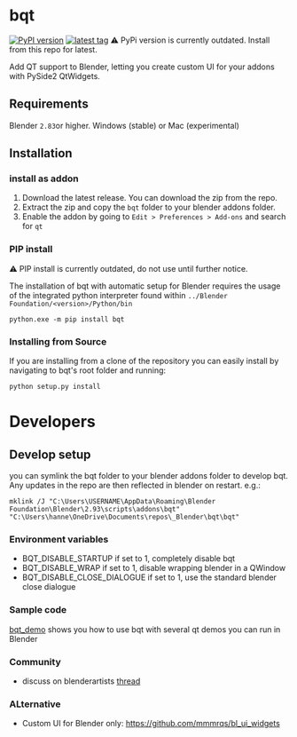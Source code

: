 # bqt



[![PyPI version](https://img.shields.io/pypi/v/bqt)](https://pypi.org/project/bqt/)
[![latest tag](https://img.shields.io/github/v/tag/techartorg/bqt?label=Github)](https://github.com/techartorg/bqt) ⚠️ PyPi version is currently outdated. Install from this repo for latest.


Add QT support to Blender, letting you create custom UI for your addons with PySide2 QtWidgets.

## Requirements
Blender `2.83`or higher.
Windows (stable) or Mac (experimental)


## Installation  

### install as addon
1. Download the latest release. You can download the zip from the repo.
2. Extract the zip and copy the `bqt` folder to your blender addons folder.
3. Enable the addon by going to `Edit > Preferences > Add-ons` and search for `qt`

### PIP install
⚠ PIP install is currently outdated, do not use until further notice.

The installation of bqt with automatic setup for Blender requires the usage of the integrated python
interpreter found within `../Blender Foundation/<version>/Python/bin`
```commandline
python.exe -m pip install bqt
```

### Installing from Source
If you are installing from a clone of the repository you can easily install by navigating
to bqt's root folder and running:
```commandline
python setup.py install
```

# Developers

## Develop setup
you can symlink the bqt folder to your blender addons folder to develop bqt. 
Any updates in the repo are then reflected in blender on restart.
e.g.:
```commandline
mklink /J "C:\Users\USERNAME\AppData\Roaming\Blender Foundation\Blender\2.93\scripts\addons\bqt" "C:\Users\hanne\OneDrive\Documents\repos\_Blender\bqt\bqt"
```

### Environment variables
- BQT_DISABLE_STARTUP if set to 1, completely disable bqt
- BQT_DISABLE_WRAP if set to 1, disable wrapping blender in a QWindow
- BQT_DISABLE_CLOSE_DIALOGUE if set to 1, use the standard blender close dialogue

### Sample code
[bqt_demo](bqt_demo) shows you how to use bqt with several qt demos you can run in Blender

### Community
- discuss on blenderartists [thread](https://blenderartists.org/t/bqt-custom-ui-for-add-ons-tool-in-blender-with-pyqt-or-pyside/1458808)

### ALternative
- Custom UI for Blender only: https://github.com/mmmrqs/bl_ui_widgets
